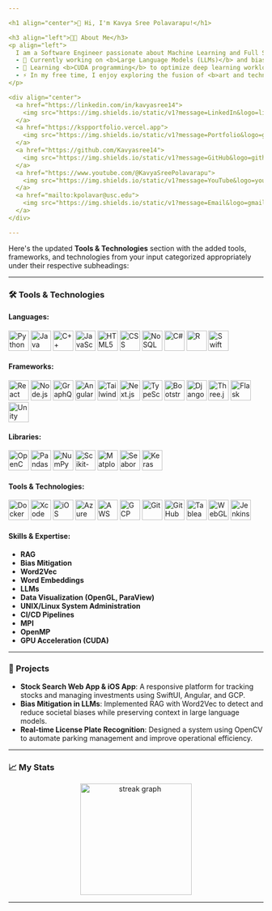 ```yaml
---

<h1 align="center">👋 Hi, I'm Kavya Sree Polavarapu!</h1>

<h3 align="left">👩‍💻 About Me</h3>
<p align="left">
  I am a Software Engineer passionate about Machine Learning and Full Stack Development. I enjoy tackling challenging problems, creating impactful solutions, and constantly expanding my technical expertise.<br><br>
  - 🔭 Currently working on <b>Large Language Models (LLMs)</b> and bias mitigation techniques.<br>
  - 🌱 Learning <b>CUDA programming</b> to optimize deep learning workloads.<br>
  - ⚡ In my free time, I enjoy exploring the fusion of <b>art and technology</b> to think creatively beyond boundaries.
</p>

<div align="center">
  <a href="https://linkedin.com/in/kavyasree14">
    <img src="https://img.shields.io/static/v1?message=LinkedIn&logo=linkedin&label=&color=0077B5&logoColor=white&labelColor=&style=for-the-badge" height="25" alt="LinkedIn" />
  </a>
  <a href="https://kspportfolio.vercel.app">
    <img src="https://img.shields.io/static/v1?message=Portfolio&logo=google-chrome&label=&color=4285F4&logoColor=white&labelColor=&style=for-the-badge" height="25" alt="Portfolio" />
  </a>
  <a href="https://github.com/Kavyasree14">
    <img src="https://img.shields.io/static/v1?message=GitHub&logo=github&label=&color=181717&logoColor=white&labelColor=&style=for-the-badge" height="25" alt="GitHub" />
  </a>
  <a href="https://www.youtube.com/@KavyaSreePolavarapu">
    <img src="https://img.shields.io/static/v1?message=YouTube&logo=youtube&label=&color=FF0000&logoColor=white&labelColor=&style=for-the-badge" height="25" alt="YouTube" />
  </a>
  <a href="mailto:kpolavar@usc.edu">
    <img src="https://img.shields.io/static/v1?message=Email&logo=gmail&label=&color=EA4335&logoColor=white&labelColor=&style=for-the-badge" height="25" alt="Email" />
  </a>
</div>

---
```

Here's the updated **Tools & Technologies** section with the added tools, frameworks, and technologies from your input categorized appropriately under their respective subheadings:

---

<h3 align="left">🛠️ Tools & Technologies</h3>

#### Languages:
<div align="left">
  <img src="https://cdn.jsdelivr.net/gh/devicons/devicon/icons/python/python-original.svg" height="40" alt="Python" />
  <img src="https://cdn.jsdelivr.net/gh/devicons/devicon/icons/java/java-original.svg" height="40" alt="Java" />
  <img src="https://cdn.jsdelivr.net/gh/devicons/devicon/icons/cplusplus/cplusplus-original.svg" height="40" alt="C++" />
  <img src="https://cdn.jsdelivr.net/gh/devicons/devicon/icons/javascript/javascript-original.svg" height="40" alt="JavaScript" />
  <img src="https://cdn.jsdelivr.net/gh/devicons/devicon/icons/html5/html5-original.svg" height="40" alt="HTML5" />
  <img src="https://cdn.jsdelivr.net/gh/devicons/devicon/icons/css3/css3-original.svg" height="40" alt="CSS" />
  <img src="https://cdn.jsdelivr.net/gh/devicons/devicon/icons/mongodb/mongodb-original.svg" height="40" alt="NoSQL" />
  <img src="https://cdn.jsdelivr.net/gh/devicons/devicon/icons/csharp/csharp-original.svg" height="40" alt="C#" />
  <img src="https://cdn.jsdelivr.net/gh/devicons/devicon/icons/r/r-original.svg" height="40" alt="R" />
  <img src="https://cdn.jsdelivr.net/gh/devicons/devicon/icons/swift/swift-original.svg" height="40" alt="Swift" />
</div>

#### Frameworks:
<div align="left">
  <img src="https://cdn.jsdelivr.net/gh/devicons/devicon/icons/react/react-original.svg" height="40" alt="React" />
  <img src="https://cdn.jsdelivr.net/gh/devicons/devicon/icons/nodejs/nodejs-original.svg" height="40" alt="Node.js" />
  <img src="https://cdn.jsdelivr.net/gh/devicons/devicon/icons/graphql/graphql-plain.svg" height="40" alt="GraphQL" />
  <img src="https://cdn.jsdelivr.net/gh/devicons/devicon/icons/angularjs/angularjs-original.svg" height="40" alt="Angular" />
  <img src="https://cdn.jsdelivr.net/gh/devicons/devicon/icons/tailwindcss/tailwindcss-plain.svg" height="40" alt="Tailwind" />
  <img src="https://cdn.jsdelivr.net/gh/devicons/devicon/icons/nextjs/nextjs-original-wordmark.svg" height="40" alt="Next.js" />
  <img src="https://cdn.jsdelivr.net/gh/devicons/devicon/icons/typescript/typescript-original.svg" height="40" alt="TypeScript" />
  <img src="https://cdn.jsdelivr.net/gh/devicons/devicon/icons/bootstrap/bootstrap-original.svg" height="40" alt="Bootstrap" />
  <img src="https://cdn.jsdelivr.net/gh/devicons/devicon/icons/django/django-plain.svg" height="40" alt="Django" />
  <img src="https://cdn.jsdelivr.net/gh/devicons/devicon/icons/threejs/threejs-original.svg" height="40" alt="Three.js" />
  <img src="https://cdn.jsdelivr.net/gh/devicons/devicon/icons/flask/flask-original.svg" height="40" alt="Flask" />
  <img src="https://cdn.jsdelivr.net/gh/devicons/devicon/icons/unity/unity-original.svg" height="40" alt="Unity" />
</div>

#### Libraries:
<div align="left">
  <img src="https://cdn.jsdelivr.net/gh/devicons/devicon/icons/opencv/opencv-original.svg" height="40" alt="OpenCV" />
  <img src="https://cdn.jsdelivr.net/gh/devicons/devicon/icons/pandas/pandas-original.svg" height="40" alt="Pandas" />
  <img src="https://cdn.jsdelivr.net/gh/devicons/devicon/icons/numpy/numpy-original.svg" height="40" alt="NumPy" />
  <img src="https://img.icons8.com/color/48/000000/scikit-learn.png" height="40" alt="Scikit-learn" />
  <img src="https://img.icons8.com/color/48/000000/matplotlib.png" height="40" alt="Matplotlib" />
  <img src="https://raw.githubusercontent.com/mwaskom/seaborn/master/doc/_static/logo-wide-lightbg.svg" height="40" alt="Seaborn" />
  <img src="https://cdn.jsdelivr.net/gh/devicons/devicon/icons/keras/keras-original.svg" height="40" alt="Keras" />
</div>

#### Tools & Technologies:
<div align="left">
  <img src="https://cdn.jsdelivr.net/gh/devicons/devicon/icons/docker/docker-plain-wordmark.svg" height="40" alt="Docker" />
  <img src="https://cdn.jsdelivr.net/gh/devicons/devicon/icons/xcode/xcode-original.svg" height="40" alt="Xcode" />
  <img src="https://img.icons8.com/ios/50/000000/ios-logo.png" height="40" alt="iOS" />
  <img src="https://cdn.jsdelivr.net/gh/devicons/devicon/icons/azure/azure-original.svg" height="40" alt="Azure" />
  <img src="https://cdn.jsdelivr.net/gh/devicons/devicon/icons/amazonwebservices/amazonwebservices-original.svg" height="40" alt="AWS" />
  <img src="https://cdn.jsdelivr.net/gh/devicons/devicon/icons/googlecloud/googlecloud-original.svg" height="40" alt="GCP" />
  <img src="https://cdn.jsdelivr.net/gh/devicons/devicon/icons/git/git-original.svg" height="40" alt="Git" />
  <img src="https://cdn.jsdelivr.net/gh/devicons/devicon/icons/github/github-original.svg" height="40" alt="GitHub" />
  <img src="https://img.icons8.com/color/48/000000/tableau-software.png" height="40" alt="Tableau" />
  <img src="https://img.icons8.com/ios-filled/50/000000/webgl.png" height="40" alt="WebGL" />
  <img src="https://cdn.jsdelivr.net/gh/devicons/devicon/icons/jenkins/jenkins-original.svg" height="40" alt="Jenkins" />
</div>

#### Skills & Expertise:
- **RAG**
- **Bias Mitigation**
- **Word2Vec**
- **Word Embeddings**
- **LLMs**
- **Data Visualization (OpenGL, ParaView)**
- **UNIX/Linux System Administration**
- **CI/CD Pipelines**
- **MPI**
- **OpenMP**
- **GPU Acceleration (CUDA)**

---

<h3 align="left">🌟 Projects</h3>
<ul>
  <li>
    <strong>Stock Search Web App & iOS App</strong>: A responsive platform for tracking stocks and managing investments using SwiftUI, Angular, and GCP.
  </li>
  <li>
    <strong>Bias Mitigation in LLMs</strong>: Implemented RAG with Word2Vec to detect and reduce societal biases while preserving context in large language models.
  </li>
  <li>
    <strong>Real-time License Plate Recognition</strong>: Designed a system using OpenCV to automate parking management and improve operational efficiency.
  </li>
</ul>

---

<h3 align="left">📈 My Stats</h3>
<div align="center">
  <img src="https://streak-stats.demolab.com?user=Kavyasree14&locale=en&mode=daily&theme=dark&hide_border=false&border_radius=5&order=3" height="220" alt="streak graph" />
</div>

---
